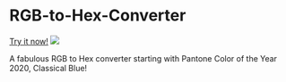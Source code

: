 # RGB-to-Hex-Converter
[Try it now!](https://carrot7712.github.io/RGB-to-Hex-Converter/)
![](https://i.imgur.com/oE29RDg.png)


A fabulous RGB to Hex converter starting with Pantone Color of the Year 2020, Classical Blue!

